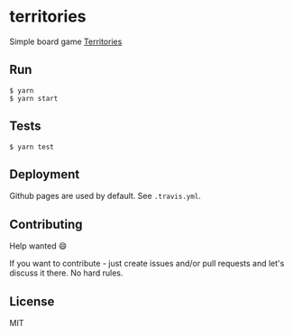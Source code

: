 # territories

Simple board game [Territories](https://lehasvv2009.github.io/territories/)

## Run

```
$ yarn
$ yarn start
```

## Tests

```
$ yarn test
```

## Deployment

Github pages are used by default. See `.travis.yml`.

## Contributing

Help wanted 😄

If you want to contribute - just create issues and/or pull requests and let's discuss it there. No hard rules.

## License

MIT
